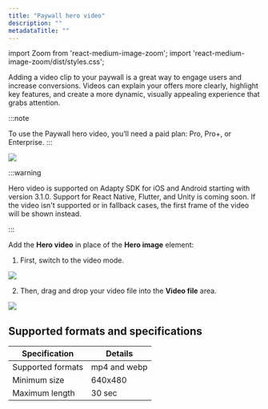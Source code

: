 ```yaml
---
title: "Paywall hero video"
description: ""
metadataTitle: ""
---
```




<!--- paywall-video.md --->

import Zoom from 'react-medium-image-zoom';
import 'react-medium-image-zoom/dist/styles.css';

Adding a video clip to your paywall is a great way to engage users and increase conversions. Videos can explain your offers more clearly, highlight key features, and create a more dynamic, visually appealing experience that grabs attention.

:::note

To use the Paywall hero video, you’ll need a paid plan: Pro, Pro+, or Enterprise.
:::

<Zoom>
  <img src={require('./img/paywall-video-hands.gif').default}
  style={{
    width: '200px', /* image width */
    display: 'block', /* for alignment */
    margin: '0 auto' /* center alignment */
  }}
/>
</Zoom>

:::warning

Hero video is supported on Adapty SDK for iOS and Android starting with version 3.1.0. Support for React Native, Flutter, and Unity is coming soon. If the video isn't supported or in fallback cases, the first frame of the video will be shown instead.

:::

Add the **Hero video** in place of the **Hero image** element:

1. First, switch to the video mode.

<Zoom>
  <img src={require('./img/add-paywall-video.webp').default}
  style={{
    width: '700px', /* image width */
    display: 'block', /* for alignment */
    margin: '0 auto' /* center alignment */
  }}
/>
</Zoom>

2. Then, drag and drop your video file into the **Video file** area.

<Zoom>
<img src={require('./img/drag-and-drop-video.webp').default}
  style={{
    width: '700px', /* image width */
    display: 'block', /* for alignment */
    margin: '0 auto' /* center alignment */
  }}
/>
</Zoom>

## Supported formats and specifications

| Specification     | Details      |
| ----------------- | ------------ |
| Supported formats | mp4 and webp |
| Minimum size      | 640х480      |
| Maximum length    | 30 sec       |

<!--- <Zoom>
  <img src={require('./img/paywall-video-config.png').default}
  style={{
    width: '700px', /* image width */
    display: 'block', /* for alignment */
    margin: '0 auto' /* center alignment */
  }}
/>
</Zoom>
 -->
